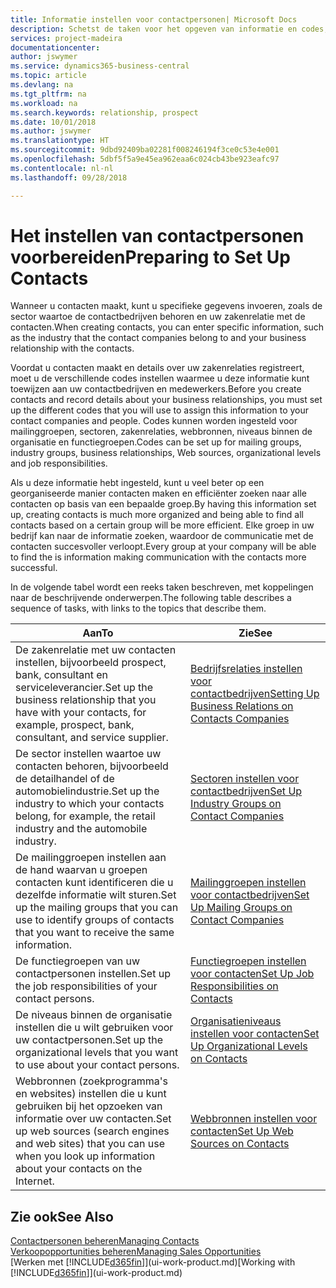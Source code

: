 ```yaml
---
title: Informatie instellen voor contactpersonen| Microsoft Docs
description: Schetst de taken voor het opgeven van informatie en codes, bijvoorbeeld over sectorgroepen en zakenrelaties, voordat u contactpersonen instelt.
services: project-madeira
documentationcenter: 
author: jswymer
ms.service: dynamics365-business-central
ms.topic: article
ms.devlang: na
ms.tgt_pltfrm: na
ms.workload: na
ms.search.keywords: relationship, prospect
ms.date: 10/01/2018
ms.author: jswymer
ms.translationtype: HT
ms.sourcegitcommit: 9dbd92409ba02281f008246194f3ce0c53e4e001
ms.openlocfilehash: 5dbf5f5a9e45ea962eaa6c024cb43be923eafc97
ms.contentlocale: nl-nl
ms.lasthandoff: 09/28/2018

---
```

# <a name="preparing-to-set-up-contacts"></a><span data-ttu-id="f2cb8-103">Het instellen van contactpersonen voorbereiden</span><span class="sxs-lookup"><span data-stu-id="f2cb8-103">Preparing to Set Up Contacts</span></span>
<span data-ttu-id="f2cb8-104">Wanneer u contacten maakt, kunt u specifieke gegevens invoeren, zoals de sector waartoe de contactbedrijven behoren en uw zakenrelatie met de contacten.</span><span class="sxs-lookup"><span data-stu-id="f2cb8-104">When creating contacts, you can enter specific information, such as the industry that the contact companies belong to and your business relationship with the contacts.</span></span>

<span data-ttu-id="f2cb8-105">Voordat u contacten maakt en details over uw zakenrelaties registreert, moet u de verschillende codes instellen waarmee u deze informatie kunt toewijzen aan uw contactbedrijven en medewerkers.</span><span class="sxs-lookup"><span data-stu-id="f2cb8-105">Before you create contacts and record details about your business relationships, you must set up the different codes that you will use to assign this information to your contact companies and people.</span></span> <span data-ttu-id="f2cb8-106">Codes kunnen worden ingesteld voor mailinggroepen, sectoren, zakenrelaties, webbronnen, niveaus binnen de organisatie en functiegroepen.</span><span class="sxs-lookup"><span data-stu-id="f2cb8-106">Codes can be set up for mailing groups, industry groups, business relationships, Web sources, organizational levels and job responsibilities.</span></span>

<span data-ttu-id="f2cb8-107">Als u deze informatie hebt ingesteld, kunt u veel beter op een georganiseerde manier contacten maken en efficiënter zoeken naar alle contacten op basis van een bepaalde groep.</span><span class="sxs-lookup"><span data-stu-id="f2cb8-107">By having this information set up, creating contacts is much more organized and being able to find all contacts based on a certain group will be more efficient.</span></span> <span data-ttu-id="f2cb8-108">Elke groep in uw bedrijf kan naar de informatie zoeken, waardoor de communicatie met de contacten succesvoller verloopt.</span><span class="sxs-lookup"><span data-stu-id="f2cb8-108">Every group at your company will be able to find the is information making communication with the contacts more successful.</span></span>

<span data-ttu-id="f2cb8-109">In de volgende tabel wordt een reeks taken beschreven, met koppelingen naar de beschrijvende onderwerpen.</span><span class="sxs-lookup"><span data-stu-id="f2cb8-109">The following table describes a sequence of tasks, with links to the topics that describe them.</span></span> 

| <span data-ttu-id="f2cb8-110">Aan</span><span class="sxs-lookup"><span data-stu-id="f2cb8-110">To</span></span> | <span data-ttu-id="f2cb8-111">Zie</span><span class="sxs-lookup"><span data-stu-id="f2cb8-111">See</span></span> |
| --- | --- |
| <span data-ttu-id="f2cb8-112">De zakenrelatie met uw contacten instellen, bijvoorbeeld prospect, bank, consultant en serviceleverancier.</span><span class="sxs-lookup"><span data-stu-id="f2cb8-112">Set up the business relationship that you have with your contacts, for example, prospect, bank, consultant, and service supplier.</span></span> |[<span data-ttu-id="f2cb8-113">Bedrijfsrelaties instellen voor contactbedrijven</span><span class="sxs-lookup"><span data-stu-id="f2cb8-113">Setting Up Business Relations on Contacts Companies</span></span>](marketing-business-relations.md) |
| <span data-ttu-id="f2cb8-114">De sector instellen waartoe uw contacten behoren, bijvoorbeeld de detailhandel of de automobielindustrie.</span><span class="sxs-lookup"><span data-stu-id="f2cb8-114">Set up the industry to which your contacts belong, for example, the retail industry and the automobile industry.</span></span> |[<span data-ttu-id="f2cb8-115">Sectoren instellen voor contactbedrijven</span><span class="sxs-lookup"><span data-stu-id="f2cb8-115">Set Up Industry Groups on Contact Companies</span></span>](marketing-industry-groups.md) |
| <span data-ttu-id="f2cb8-116">De mailinggroepen instellen aan de hand waarvan u groepen contacten kunt identificeren die u dezelfde informatie wilt sturen.</span><span class="sxs-lookup"><span data-stu-id="f2cb8-116">Set up the mailing groups that you can use to identify groups of contacts that you want to receive the same information.</span></span> |[<span data-ttu-id="f2cb8-117">Mailinggroepen instellen voor contactbedrijven</span><span class="sxs-lookup"><span data-stu-id="f2cb8-117">Set Up Mailing Groups on Contact Companies</span></span>](marketing-mailing-groups.md) |
| <span data-ttu-id="f2cb8-118">De functiegroepen van uw contactpersonen instellen.</span><span class="sxs-lookup"><span data-stu-id="f2cb8-118">Set up the job responsibilities of your contact persons.</span></span> |[<span data-ttu-id="f2cb8-119">Functiegroepen instellen voor contacten</span><span class="sxs-lookup"><span data-stu-id="f2cb8-119">Set Up Job Responsibilities on Contacts</span></span>](marketing-job-responsibilities.md) |
| <span data-ttu-id="f2cb8-120">De niveaus binnen de organisatie instellen die u wilt gebruiken voor uw contactpersonen.</span><span class="sxs-lookup"><span data-stu-id="f2cb8-120">Set up the organizational levels that you want to use about your contact persons.</span></span> |[<span data-ttu-id="f2cb8-121">Organisatieniveaus instellen voor contacten</span><span class="sxs-lookup"><span data-stu-id="f2cb8-121">Set Up Organizational Levels on Contacts</span></span>](marketing-organizational-levels.md) |
| <span data-ttu-id="f2cb8-122">Webbronnen (zoekprogramma's en websites) instellen die u kunt gebruiken bij het opzoeken van informatie over uw contacten.</span><span class="sxs-lookup"><span data-stu-id="f2cb8-122">Set up web sources (search engines and web sites) that you can use when you look up information about your contacts on the Internet.</span></span> |[<span data-ttu-id="f2cb8-123">Webbronnen instellen voor contacten</span><span class="sxs-lookup"><span data-stu-id="f2cb8-123">Set Up Web Sources on Contacts</span></span>](marketing-web-sources.md) |

## <a name="see-also"></a><span data-ttu-id="f2cb8-124">Zie ook</span><span class="sxs-lookup"><span data-stu-id="f2cb8-124">See Also</span></span>
[<span data-ttu-id="f2cb8-125">Contactpersonen beheren</span><span class="sxs-lookup"><span data-stu-id="f2cb8-125">Managing Contacts</span></span>](marketing-contacts.md)  
[<span data-ttu-id="f2cb8-126">Verkoopopportunities beheren</span><span class="sxs-lookup"><span data-stu-id="f2cb8-126">Managing Sales Opportunities</span></span>](marketing-manage-sales-opportunities.md)  
<span data-ttu-id="f2cb8-127">[Werken met [!INCLUDE[d365fin](includes/d365fin_md.md)]](ui-work-product.md)</span><span class="sxs-lookup"><span data-stu-id="f2cb8-127">[Working with [!INCLUDE[d365fin](includes/d365fin_md.md)]](ui-work-product.md)</span></span>


